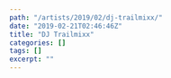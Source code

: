 ```yaml
---
path: "/artists/2019/02/dj-trailmixx/"
date: "2019-02-21T02:46:46Z"
title: "DJ Trailmixx"
categories: []
tags: []
excerpt: ""
---
```


